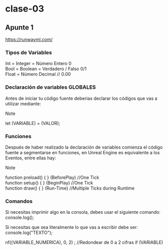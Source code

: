 # clase-03
## Apunte 1  
<https://runwayml.com/>

### Tipos de Variables  
Int = Integer = Número Entero  0  
Bool = Boolean = Verdadero / Falso  0/1  
Float = Número Decimal // 0.00 

### Declaración de variables GLOBALES  
Antes de iniciar tu código fuente deberias declarar los códigos que vas a utilizar mediante:

> [!NOTE]
> let (VARIABLE) = (VALOR);

###  Funciones  

Después de haber realizado la declaración de variables comienza el código fuente a segmentarse en funciones, en Unreal Engine es equivalente a los Eventos, entre ellas hay:  

> [!NOTE]
> function preload() {  }  (BeforePlay) //One Tick  
> function setup() { }  (BeginPlay) //One Tick  
> function draw() { }  (Run-Time) //Multiple Ticks during Runtime

### Comandos  

Si necesitas imprimir algo en la consola, debes usar el siguiente comando:  
console.log();  

Si necesitas que sea literalmente lo que vas a escribir debe ser:  
console.log("TEXTO");  

nf((VARIABLE_NUMERICA), 0, 2) ; //Redondear de 0 a 2 cifras
if (VARIABLE)
